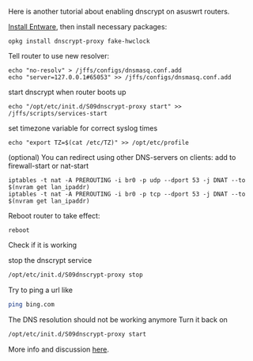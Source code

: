 Here is another tutorial about enabling dnscrypt on asuswrt routers.

[Install Entware](https://github.com/RMerl/asuswrt-merlin/wiki/Entware#the-easy-way), then install necessary packages:

```
opkg install dnscrypt-proxy fake-hwclock
```

Tell router to use new resolver:
```
echo "no-resolv" > /jffs/configs/dnsmasq.conf.add
echo "server=127.0.0.1#65053" >> /jffs/configs/dnsmasq.conf.add
```

start dnscrypt when router boots up
```
echo "/opt/etc/init.d/S09dnscrypt-proxy start" >> /jffs/scripts/services-start
```

set timezone variable for correct syslog times
```
echo "export TZ=$(cat /etc/TZ)" >> /opt/etc/profile
```

(optional) You can redirect using other DNS-servers on clients:
add to firewall-start or nat-start
```
iptables -t nat -A PREROUTING -i br0 -p udp --dport 53 -j DNAT --to $(nvram get lan_ipaddr)
iptables -t nat -A PREROUTING -i br0 -p tcp --dport 53 -j DNAT --to $(nvram get lan_ipaddr)
```

Reboot router to take effect:
```
reboot
```

Check if it is working

stop the dnscrypt service

```bash
/opt/etc/init.d/S09dnscrypt-proxy stop
```
Try to ping a url like

```bash
ping bing.com
```
The DNS resolution should not be working anymore
Turn it back on
```bash
/opt/etc/init.d/S09dnscrypt-proxy start
```

More info and discussion [here](http://www.snbforums.com/threads/dnscrypt-from-opendns.11645/).